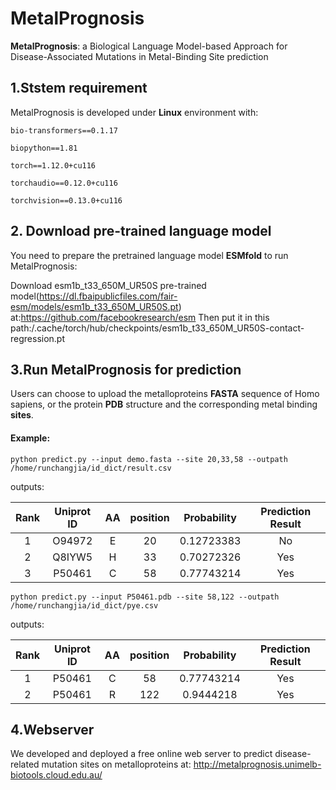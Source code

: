 # MetalPrognosis
__MetalPrognosis__: a Biological Language Model-based Approach for Disease-Associated Mutations in Metal-Binding Site prediction

## 1.Ststem requirement
MetalPrognosis is developed under **Linux** environment with:

`bio-transformers==0.1.17`

`biopython==1.81`

`torch==1.12.0+cu116`

`torchaudio==0.12.0+cu116`

`torchvision==0.13.0+cu116`

## 2. Download pre-trained language model
You need to prepare the pretrained language model **ESMfold** to run MetalPrognosis:<br>

Download esm1b_t33_650M_UR50S pre-trained model(<https://dl.fbaipublicfiles.com/fair-esm/models/esm1b_t33_650M_UR50S.pt>) at:<https://github.com/facebookresearch/esm>
Then put it in this path:/.cache/torch/hub/checkpoints/esm1b_t33_650M_UR50S-contact-regression.pt



## 3.Run MetalPrognosis for prediction
Users can choose to upload the metalloproteins **FASTA** sequence of Homo sapiens, or the protein **PDB** structure and the corresponding metal binding **sites**.
#### Example:

`python predict.py --input demo.fasta --site 20,33,58 --outpath /home/runchangjia/id_dict/result.csv`<br>

outputs:

| Rank   |     Uniprot ID    | AA|  position | Probability|Prediction Result|
|:-------------:|:-------------:|:-------------:|:-------------:|:-------------:|:-------------:|
| 1 |  O94972 |E|20|0.12723383|No|
| 2 |    Q8IYW5  |   H | 33|0.70272326|Yes|
| 3 | P50461 |    C |58|0.77743214|Yes|

`python predict.py --input P50461.pdb --site 58,122 --outpath /home/runchangjia/id_dict/pye.csv`

outputs:

| Rank   |     Uniprot ID    | AA|  position | Probability|Prediction Result|
|:-------------:|:-------------:|:-------------:|:-------------:|:-------------:|:-------------:|
| 1 |   P50461  |   C | 58|0.77743214|Yes|
| 2 | P50461 |    R |122|0.9444218|Yes|


## 4.Webserver
We developed and deployed a free online web server to predict disease-related mutation sites on metalloproteins at:
<http://metalprognosis.unimelb-biotools.cloud.edu.au/>

